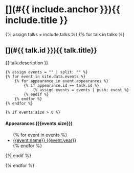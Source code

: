 # [](#{{ include.anchor }}){{ include.title }}

{% assign talks = include.talks %}
{% for talk in talks %}

## [](#{{ talk.id }}){{ talk.title}} 

{{ talk.description }}

    {% assign events = "" | split: "" %}
    {% for event in site.data.events %}
        {% for appearance in event.appearances %}
            {% if appearance.id == talk.id %}
                {% assign events = events | push: event %}
            {% endif %}
        {% endfor %}
    {% endfor %}

    {% if events.size > 0 %}
#### Appearances ({{events.size}})
<ul>
    {% for event in events %}
    <li><a href="/events#{{event.id}}">{{event.name}} {{event.year}}</a></li>
    {% endfor %}
</ul>
    {% endif %}

{% endfor %}